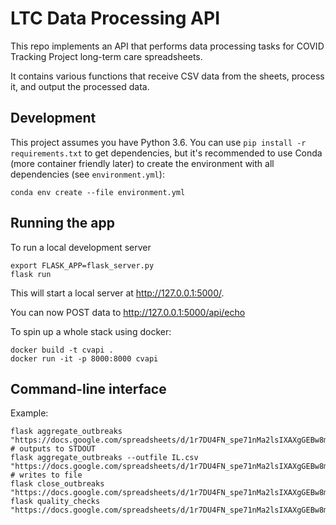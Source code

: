 # LTC Data Processing API

This repo implements an API that performs data processing tasks for COVID Tracking Project long-term care spreadsheets.

It contains various functions that receive CSV data from the sheets, process it, and output the processed data.

## Development

This project assumes you have Python 3.6. You can use `pip install -r requirements.txt` to get dependencies, but it's recommended to use Conda (more container friendly later) to create the environment with all dependencies (see `environment.yml`):
```shell
conda env create --file environment.yml
```
## Running the app

To run a local development server
```shell
export FLASK_APP=flask_server.py
flask run
```

This will start a local server at http://127.0.0.1:5000/. 

You can now POST data to http://127.0.0.1:5000/api/echo

To spin up a whole stack using docker:
```shell
docker build -t cvapi .
docker run -it -p 8000:8000 cvapi
```

## Command-line interface

Example:
```shell
flask aggregate_outbreaks "https://docs.google.com/spreadsheets/d/1r7DU4FN_spe71nMa2lsIXAXgGEBw8mwyryiDlby3Q6w/edit#gid=273523772" # outputs to STDOUT
flask aggregate_outbreaks --outfile IL.csv "https://docs.google.com/spreadsheets/d/1r7DU4FN_spe71nMa2lsIXAXgGEBw8mwyryiDlby3Q6w/edit#gid=273523772" # writes to file
flask close_outbreaks "https://docs.google.com/spreadsheets/d/1r7DU4FN_spe71nMa2lsIXAXgGEBw8mwyryiDlby3Q6w/edit#gid=273523772"
flask quality_checks "https://docs.google.com/spreadsheets/d/1r7DU4FN_spe71nMa2lsIXAXgGEBw8mwyryiDlby3Q6w/edit#gid=273523772"
```
